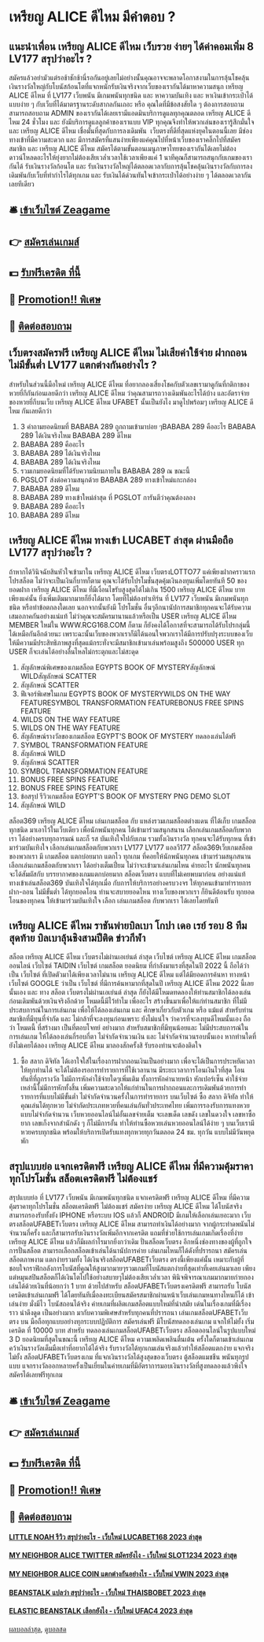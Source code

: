 # เหรียญ ALICE ดีไหม มีคำตอบ ?
## แนะนำเพื่อน เหรียญ ALICE ดีไหม เว็บรวย ง่ายๆ ได้ค่าคอมเพิ่ม 8 LV177 สรุปว่าอะไร ?
สมัครแล้วอย่ามัวแต่รอช้าชักช้านี่รอกันอยู่เลยไม่อย่างนั้นคุณอาจจะพลาดโอกาสงามในการลุ้นโชคลุ้นเงินรางวัลใหญ่กับโบนัสก้อนโตที่แจกหนักรับเงินจริงจากเว็บของเรากันได้มาหาความสนุก เหรียญ ALICE ดีไหม ที่ LV177 เว็บพนัน มีเกมพนันทุกชนิด และ หาความบันเทิง และ หาเงินเข้ากระเป๋าได้แบบง่าย ๆ กับเว็บที่ได้มาตรฐานระดับสากลกันเถอะ หรือ คุณใดที่มีข้อสงสัยใด ๆ ต้องการสอบถามสามารถสอบถาม ADMIN ของเรากันได้เลยเรามีแอดมินบริการดูแลทุกคุณตลอด เหรียญ ALICE ดีไหม 24 ชั่วโมง และ ยังมีบริการดูแลลูกค้าของเราแบบ VIP ทุกคุณจึงทำให้พวกเล่นของเรารู้สึกมั่นใจ และ เหรียญ ALICE ดีไหม เชื่อมั่นที่สุดกับการลงเดิมพัน  เว็บตรงที่ดีที่สุดแห่งยุคในตอนนี้เลย
มีช่องทางเข้าที่มีความสะดวก และ มีการสมัครที่แสนง่ายเพียงแค่คุณไปที่หน้าเว็บของเราคลิ๊กไปที่สมัครสมาชิก และ เหรียญ ALICE ดีไหม สมัครได้ตามขั้นตอนเมนูภาษาไทยของเรากันได้เลยไม่ต้องดาวน์โหลดอะไรให้ยุ่งยากไม่ต้องเสียเวล่ำเวลาใช้เวลาเพียงแค่ 1 นาทีคุณก็สามารถสนุกกับเกมของเรากันได้
รับเงินรางวัลก้อนโต และ รับเงินรางวัลใหญ่ได้ตลอดเวลากับการลุ้นโชคลุ้นเงินรางวัลกับการลงเดิมพันกับเว็บที่ทำกำไรได้ทุกเกม และ รับเงินได้ด่วนทันใจเข้ากระเป๋าได้อย่างง่าย ๆ ได้ตลอดเวลากันเลยทีเดียว

## 🛎 [เข้าเว็บไซต์ Zeagame](https://bit.ly/3SdLNi2)
## 👉 [สมัครเล่นเกมส์](https://bit.ly/3SdLNi2)
## 💵 [รับฟรีเครดิต ที่นี้](https://bit.ly/3dyRKHj)
## 👑 [Promotion!! พิเศษ](https://bit.ly/3dyRKHj)
## 📱 [ติดต่อสอบถาม](https://bit.ly/3dyRKHj)

## เว็บตรงสมัครฟรี เหรียญ ALICE ดีไหม ไม่เสียค่าใช้จ่าย ฝากถอนไม่มีขั้นต่ำ LV177 แตกต่างกันอย่างไร ?
สำหรับในส่วนนี้มือใหม่ เหรียญ ALICE ดีไหม ที่อยากลองเสี่ยงโชคกับตัวเลขเรามาดูกันที่กติกาของหวยยี่กีกันก่อนเลยดีกว่า เหรียญ ALICE ดีไหม ว่าคุณสามารถวางเดิมพันอะไรได้บ้าง และอัตราจ่ายของหวยยี่กีบนเว็บ เหรียญ ALICE ดีไหม UFABET นั้นเป็นยังไง มาดูไปพร้อมๆ เหรียญ ALICE ดีไหม กันเลยดีกว่า
1. 3 คำถามยอดนิยมที่ BABABA 289 ถูกถามเข้ามาบ่อย ๆBABABA 289 คืออะไร BABABA 289 ได้เงินจริงไหม BABABA 289 ดีไหม
2. BABABA 289 คืออะไร
3. BABABA 289 ได้เงินจริงไหม
4. BABABA 289 ได้เงินจริงไหม
5. รวมเกมยอดนิยมที่ได้รับความนิยมภายใน BABABA 289 ณ ขณะนี้
6. PGSLOT ส่งต่อความสนุกด้วย BABABA 289 ทางเข้าใหม่แกะกล่อง
7. BABABA 289 ดีไหม
8. BABABA 289 ทางเข้าใหม่ล่าสุด ที่ PGSLOT การันตีว่าคุณต้องลอง
9. BABABA 289 คืออะไร
10. BABABA 289 ดีไหม

## เหรียญ ALICE ดีไหม ทางเข้า LUCABET ล่าสุด ผ่านมือถือ LV177 สรุปว่าอะไร ?
ถ้าหากได้วินิจฉัยสินหัวใจเข้ามาใน เหรียญ ALICE ดีไหม เว็บตรงLOTTO77 แค่เพียงฝากคราวแรก โปรสล็อต ไม่ว่าจะเป็นเงินกี่บาทก็ตาม คุณจะได้รับโปรโมชั่นสุดคุ้มเงินลงทุนเพิ่มโดยทันที 50 ของยอดฝาก เหรียญ ALICE ดีไหม ที่มีเงื่อนไขรับสูงสุดได้ไม่เกิน 1500 เหรียญ ALICE ดีไหม บาทเพียงแค่นั้น ยิ่งเพิ่มเติมมากมายก็ยิ่งได้มาก โดยที่ไม่ต้องทำเทิร์น ที่ LV177 เว็บพนัน มีเกมพนันทุกชนิด หรือทำข้อตกลงใดเลย นอกจากนั้นยังมี โปรโมชั่น อื่นๆอีกนานัปการสมาชิกทุกคนจะได้รับความเสมอภาคกันอย่างแน่แท้ ไม่ว่าคุณจะสมัครมานานแล้วหรือเป็น USER เหรียญ ALICE ดีไหม MEMBER ใหม่ใน WWW.RCG168.COM ก็ตาม ก็ยังคงได้โอกาสที่จะสามารถได้รับโปรกลุ่มนี้ได้เหมือกันอีกด้วยนะ เพราะฉะนั้นเว็บของพวกเราก็มิได้นอนใจพวกเราได้มีการปรับปรุงระบบของเว็บให้มีความมีประสิทธิภาพสูงที่สุดแม้กระทั่งจะมีสมาชิกเข้ามาเล่นพร้อมสูงถึง 500000 USER ทุก USER ก็จะเล่นได้อย่างลื่นไหลไม่กระตุกและไม่สะดุด
1. สัญลักษณ์พิเศษของเกมสล็อต EGYPTS BOOK OF MYSTERYสัญลักษณ์ WILDสัญลักษณ์ SCATTER
2. สัญลักษณ์ SCATTER
3. ฟีเจอร์พิเศษในเกม EGYPTS BOOK OF MYSTERYWILDS ON THE WAY FEATURESYMBOL TRANSFORMATION FEATUREBONUS FREE SPINS FEATURE
4. WILDS ON THE WAY FEATURE
5. WILDS ON THE WAY FEATURE
6. สัญลักษณ์รางวัลของเกมสล็อต EGYPT'S BOOK OF MYSTERY ทดลองเล่นได้ฟรี
7. SYMBOL TRANSFORMATION FEATURE
8. สัญลักษณ์ WILD
9. สัญลักษณ์ SCATTER
10. SYMBOL TRANSFORMATION FEATURE
11. BONUS FREE SPINS FEATURE
12. BONUS FREE SPINS FEATURE
13. ข้อสรุป รีวิวเกมสล็อต EGYPT'S BOOK OF MYSTERY PNG DEMO SLOT
14. สัญลักษณ์ WILD

สล็อต369 เหรียญ ALICE ดีไหม เล่นเกมสล็อต กับ แหล่งรวมเกมสล็อตต่างแดน ที่ได้เก็บ เกมสล็อต ทุกชนิด มาเอาไว้ในเว็บเดียว เพื่อนักพนันทุกคน ได้เข้ามาร่วมสนุกสนาน เลือกเล่นเกมสล็อตกับพวกเรา ได้อย่างครบทุกอารมณ์ และก็ รส บันเทิงใจไปกับเกม รวมทั้งเงินรางวัล ทุกคนจะได้รับทุกหน ที่เข้ามาร่วมบันเทิงใจ เลือกเล่นเกมสล็อตกับพวกเรา LV177 LV177 แอลวี177 สล็อต369เว็บเกมสล็อต ของพวกเรา มี เกมสล็อต แตกบ่อยมาก แตกไว ทุกเกม ที่คอยให้นักพนันทุกคน เข้ามาร่วมสนุกสนาน เลือกเล่นเกมสล็อตกับพวกเรา ได้อย่างเต็มเปี่ยม ไม่ว่าจะเข้ามาเล่นเกมไหน ค่ายอะไร นักพนันทุกคน จะได้สัมผัสกับ บรรยากาศของเกมแตกบ่อยมาก สล็อตเว็บตรง แบบที่ไม่เคยพบมาก่อน อย่างแน่แท้ ทางเข้าเล่นสล็อต369 บันเทิงใจได้ทุกเมื่อ กับการให้บริการอย่างครบวงจร ให้ทุกคนเข้ามาทำรายการ ฝาก-ถอน ไม่มีขั้นต่ำ ได้ทุกยอดโอน ท่านจะสบายยอดไหน ทางเว็บของพวกเรา ก็ยินดีต้อนรับ ทุกยอดโอนของทุกคน ให้เข้ามาร่วมบันเทิงใจ เลือก เล่นเกมสล็อต กับพวกเรา ได้เลยโดยทันที

## เหรียญ ALICE ดีไหม ราชันพ่ายบิลเบา โกปา เดอ เรย์ รอบ 8 ทีมสุดท้าย บิลเบาลุ้นชิงสามปีติด ข่าวกีฬา
สล็อต เหรียญ ALICE ดีไหม เว็บตรงไม่ผ่านเอเย่นต์ ล่าสุด เว็บไซต์ เหรียญ ALICE ดีไหม เกมสล็อตออนไลน์ เว็บไซต์ TAIDIN เว็บไซต์ เกมสล็อต ยอดนิยม ที่กำลังมาแรงที่สุดในปี 2022 นี้ ถือได้ว่า เป็น เว็บไซต์ ที่เปิดตัวมาได้เพียงเวลาไม่นาน เหรียญ ALICE ดีไหม แต่ได้มียอดการค้นหา ทางหน้า เว็บไซต์ GOOGLE ว่าเป็น เว็บไซต์ ที่มีการค้นหามากที่สุดในปี เหรียญ ALICE ดีไหม 2022 นี้เลยนั้นเอง และ ทาง สล็อต เว็บตรงไม่ผ่านเอเย่นต์ ล่าสุด ก็ยังได้มีโหมดทดลองให้ท่านสมาชิกได้ลองเล่นก่อนเดิมพันด้วยเงินจริงอีกด้วย โหมดนี้มีไว้ทำไม เพื่ออะไร สร้างขึ้นมาเพื่อให้แก่ท่านสมาชิก ที่ไม่มีประสบการณ์ในการเล่นเกม เพื่อให้ได้ลองเล่นเกม และ ศึกษาเกี่ยวกับตัวเกม หรือ แม้แต่ สำหรับท่านสมาชิกที่มีทุนที่จำกัด และ ไม่กล้าที่จะลงทุนก่อนเพราะ ยังไม่แน่ใจ ว่าควรที่จะลงทุนดีไหมนั้นเอง ถือ ว่า โหมดนี้ ที่สร้างมา เป็นที่ตอบโจทย์ อย่างมาก สำหรับสมาชิกที่มีทุนน้อยและ ไม่มีประสบการณ์ในการเล่นเกม ให้ได้ลองเล่นกี่รอบกี่ตา ไม่จำกัดจำนวนเงิน และ ไม่จำกัดจำนวนรอบนั้นเอง หากท่านใดที่ยังไม่เคยได้ลอง เหรียญ ALICE ดีไหม มาลองสักครั้งสิ รับรองท่านจะต้องติดใจ
1. ซื้อ สลาก ดิจิทัล ได้เอาใจใส่ในเรื่องการฝากถอนเงินเป็นอย่างมาก เพื่อจะได้เป็นการประหยัดเวลาให้ทุกท่านได้ จะได้ไม่ต้องรอการทำรายการที่ใช้เวลานาน มีระยะเวลาการโอนเงินไวที่สุด โอนทันทีที่ถูกรางวัล ไม่มีการหักค่าใช้จ่ายใดๆเพิ่มเติม ทั้งการหักค่านายหน้า หักเปอร์เซ็น ค่าใช้จ่ายเหล่านี้ไม่มีการหักทั้งสิ้น เพิ่มความสะดวกให้แก่ท่านในการฝากถอนและการเดิมพันด้วยการทำรายการที่แบบไม่มีขั้นต่ำ ไม่จำกัดจำนวนครั้งในการทำรายการ บนเว็บไซต์ ซื้อ สลาก ดิจิทัล ทำให้คุณเล่นได้ทุกหวย ไม่จำกัดประเภทหวยที่คนเล่นกันทั่วประเทศไทย เพิ่มการรองรับการแทงหวยแบบไม่จำกัดจำนวน เว็บหวยออนไลน์ไม่อั้นเลขจ่ายเต็ม จะเลขเด็ด เลขดัง เลขในดวงใจ เลขหาซื้อยาก เลขเก็งจากสำนักดัง ๆ ก็ไม่มีการอั้น ทำให้ท่านซื้อหวยเล่นหวยออนไลน์ได้ง่าย ๆ บนเว็บเรามีหวยครบทุกชนิด พร้อมให้บริการเปิดรับแทงทุกหวยทุกวันตลอด 24 ชม. ทุกวัน แบบไม่มีวันหยุดพัก

## สรุปแบบย่อ แจกเครดิตฟรี เหรียญ ALICE ดีไหม ที่มีความคุ้มราคาทุกโปรโมชั่น สล็อตเครดิตฟรี ไม่ต้องแชร์
สรุปแบบย่อ ที่ LV177 เว็บพนัน มีเกมพนันทุกชนิด แจกเครดิตฟรี เหรียญ ALICE ดีไหม ที่มีความคุ้มราคาทุกโปรโมชั่น สล็อตเครดิตฟรี ไม่ต้องแชร์ สมัครง่าย เหรียญ ALICE ดีไหม ได้โบนัสจริงสามารถรองรับทั้งยัง IPHONE หรือระบบ IOS แล้วก็ ANDROID มีเกมให้เลือกเล่นเยอะมาก เว็บตรงสล็อตUFABETเว็บตรง เหรียญ ALICE ดีไหม สามารถทำเงินได้อย่างมาก จากผู้กระทำดพนันไม่จำนวนกี่ครั้ง และก็สามารถรับเงินรางวัลเพิ่มอีกจากเครดิต แถมที่ช่วยใช้การเล่นเกมเกิดเรื่องที่ง่าย เหรียญ ALICE ดีไหม แล้วก็มีผลกำไรมากยิ่งกว่าเดิม ปั่นสล็อตเว็บตรง อีกหนึ่งช่องทางของผู้ที่ถูกใจการปั่นสล็อต สามารถเลือกสล็อตเข้าเล่นได้นานัปการค่าย เล่นเกมไหนก็ได้ดังที่ปรารถนา สมัครเล่นสล็อตภาพงาม แตกง่ายรวมทั้ง ได้เงินจริงสล็อตUFABETเว็บตรง ตรงนี้เพียงแค่นั้น เหมาะกับผู้ที่ชอบใจกราฟิกอลังการโบนัสที่คูณให้สูงมากมายๆรวมเกมที่โบนัสแตกง่ายที่สุดเท่าที่เคยเล่นมาเลย เพียงแต่หมุนสปินสล็อตก็ได้เงินโตไปใช้อย่างสบายๆไม่ต้องเสียเวล่ำเวลา พินิจพิจารณาเกมมากมายก่ายกอง เล่นได้ด้วยเงินที่น้อยกว่า 1 บาท ด้วยไปสำหรับ สล็อตUFABETเว็บตรงเครดิตฟรี สามารถรับ โบนัสเครดิตเข้าเล่นเกมฟรี ได้โดยทันทีเมื่อลงทะเบียนสมัครสมาชิกผ่านหน้าเว็บเล่นเกมหนทางไหนก็ได้ เข้าเล่นง่าย มั่งมีไว โบนัสถอนได้จริง
ค่ายเกมที่ผลิตเกมสล็อตแบบใหม่ที่นำสมัย เด่นในเรื่องเกมที่มีเรื่องราว น่าดึงดูด เป็นอย่างมาก มากับความพิเศษสำหรับทุกคนที่ปรารถนา เล่นเกมสล็อตUFABETเว็บตรง บน มือถือทุกแบบอย่างทุกระบบปฏิบัติการ สมัครเล่นฟรี มีโบนัสทดลองเล่นเกม แจกให้ไม่ยั้ง เริ่มเครดิต ที่ 10000 บาท สำหรับ ทดลองเล่นเกมสล็อตUFABETเว็บตรง สล็อตออนไลน์ในรูปแบบใหม่ 3 D ยอดนิยมที่สุดในขณะนี้ เหรียญ ALICE ดีไหม ความเพลิดเพลินตื่นเต้น ครั้งใดก็ตามเข้าเล่นเกมคว้าเงินรางวัลเต็มมือเท่าที่อยากได้ได้จริง รับรางวัลได้ทุกเกมเล่นจริงแล้วทำให้สล็อตแตกง่าย แจกจริงไม่ยั้ง สล็อตUFABETเว็บตรงเกม ที่แจกเงินรางวัลได้สูงสุดของเว็บตรง ตู้สล็อตแมชชีน พนันทุกรูปแบบ แจกรางวัลออกหลายครั้งเป็นเยี่ยมในค่ายเกมที่มีอัตราการมอบเงินรางวัลที่สูงทดลองแล้วพึงใจ สมัครได้เลยฟรีทุกเกม

## 🛎 [เข้าเว็บไซต์ Zeagame](https://bit.ly/3SdLNi2)
## 👉 [สมัครเล่นเกมส์](https://bit.ly/3SdLNi2)
## 💵 [รับฟรีเครดิต ที่นี้](https://bit.ly/3dyRKHj)
## 👑 [Promotion!! พิเศษ](https://bit.ly/3dyRKHj)
## 📱 [ติดต่อสอบถาม](https://bit.ly/3dyRKHj)

#### [LITTLE NOAH รีวิว สรุปว่าอะไร - เว็บใหม่ LUCABET168 2023 ล่าสุด](https://atom.io/themes/little%20noah%20รีวิว%20สรุปว่าอะไร%20-%20เว็บใหม่%20lucabet168%202023%20ล่าสุด)
#### [MY NEIGHBOR ALICE TWITTER สมัครยังไง - เว็บใหม่ SLOT1234 2023 ล่าสุด](https://atom.io/themes/my%20neighbor%20alice%20twitter%20สมัครยังไง%20-%20เว็บใหม่%20slot1234%202023%20ล่าสุด)
#### [MY NEIGHBOR ALICE COIN แตกต่างกันอย่างไร - เว็บใหม่ VWIN 2023 ล่าสุด](https://atom.io/themes/my%20neighbor%20alice%20coin%20แตกต่างกันอย่างไร%20-%20เว็บใหม่%20vwin%202023%20ล่าสุด)
#### [BEANSTALK แปลว่า สรุปว่าอะไร - เว็บใหม่ THAISBOBET 2023 ล่าสุด](https://atom.io/themes/beanstalk%20แปลว่า%20สรุปว่าอะไร%20-%20เว็บใหม่%20thaisbobet%202023%20ล่าสุด)
#### [ELASTIC BEANSTALK เลือกยังไง - เว็บใหม่ UFAC4 2023 ล่าสุด](https://atom.io/themes/elastic%20beanstalk%20เลือกยังไง%20-%20เว็บใหม่%20ufac4%202023%20ล่าสุด)

[ผลบอลล่าสุด](https://siamsport.tv "ผลบอลล่าสุด"), [ดูบอลสด](https://siamsport.tv/ดูบอลสด "ดูบอลสด")